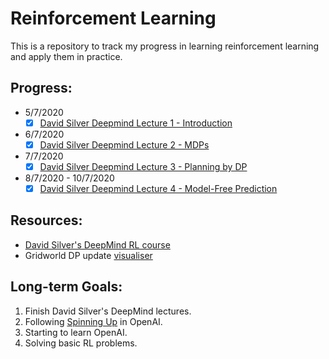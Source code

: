 # Reinforcement Learning 
This is a repository to track my progress in learning reinforcement learning and apply them in practice.

## Progress:
* 5/7/2020
    - [x] [David Silver Deepmind Lecture 1 - Introduction](https://youtu.be/2pWv7GOvuf0)
* 6/7/2020
    - [x] [David Silver Deepmind Lecture 2 - MDPs](https://youtu.be/lfHX2hHRMVQ)
* 7/7/2020
    - [x] [David Silver Deepmind Lecture 3 - Planning by DP](https://youtu.be/Nd1-UUMVfz4)
* 8/7/2020 - 10/7/2020
    - [x] [David Silver Deepmind Lecture 4 - Model-Free Prediction](https://youtu.be/PnHCvfgC_ZA)
## Resources:
* [David Silver's DeepMind RL course](https://www.youtube.com/watch?v=2pWv7GOvuf0&list=PLqYmG7hTraZDM-OYHWgPebj2MfCFzFObQ)
* Gridworld DP update [visualiser](https://cs.stanford.edu/people/karpathy/reinforcejs/gridworld_dp.html)

## Long-term Goals:
1. Finish David Silver's DeepMind lectures.
2. Following [Spinning Up](https://spinningup.openai.com/en/latest/) in OpenAI.
3. Starting to learn OpenAI.
4. Solving basic RL problems.